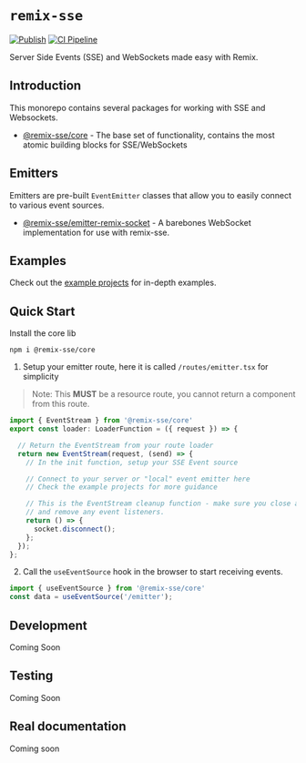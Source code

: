 # `remix-sse`
[![Publish](https://github.com/baggers-org/remix-sse/actions/workflows/publish.yml/badge.svg?branch=main&event=push)](https://github.com/baggers-org/remix-sse/actions/workflows/publish.yml)
[![CI Pipeline](https://github.com/baggers-org/remix-sse/actions/workflows/ci.yml/badge.svg)](https://github.com/baggers-org/remix-sse/actions/workflows/ci.yml)

Server Side Events (SSE) and WebSockets made easy with Remix.

## Introduction

This monorepo contains several packages for working with SSE and Websockets.

- [@remix-sse/core](/libs/core/) - The base set of functionality, contains the most atomic building blocks for SSE/WebSockets

## Emitters
Emitters are pre-built `EventEmitter` classes that allow you to easily connect to various event sources.

- [@remix-sse/emitter-remix-socket](/libs/emitter-remix-socket/) - A barebones WebSocket implementation for use with remix-sse.

## Examples

Check out the [example projects](/examples/) for in-depth examples.

## Quick Start

Install the core lib

```
npm i @remix-sse/core
```

1. Setup your emitter route, here it is called `/routes/emitter.tsx` for simplicity

> Note: This **MUST** be a resource route, you cannot return a component from this route.

```.ts
import { EventStream } from '@remix-sse/core'
export const loader: LoaderFunction = ({ request }) => {

  // Return the EventStream from your route loader
  return new EventStream(request, (send) => {
    // In the init function, setup your SSE Event source

    // Connect to your server or "local" event emitter here
    // Check the example projects for more guidance

    // This is the EventStream cleanup function - make sure you close all active connections
    // and remove any event listeners.
    return () => {
      socket.disconnect();
    };
  });
};

```

2. Call the `useEventSource` hook in the browser to start receiving events.

```.ts
import { useEventSource } from '@remix-sse/core'
const data = useEventSource('/emitter');
```

## Development

Coming Soon

## Testing

Coming Soon

## Real documentation

Coming soon

